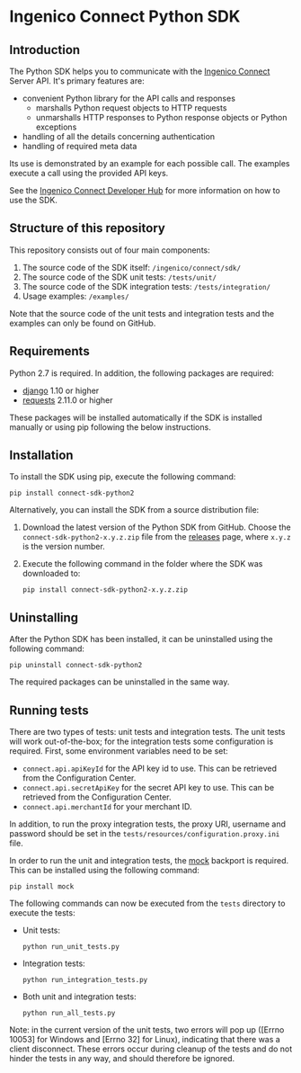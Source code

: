 # Ingenico Connect Python SDK

## Introduction

The Python SDK helps you to communicate with the [Ingenico Connect](http://www.ingenico.com/epayments) Server API. It's primary features are:

* convenient Python library for the API calls and responses
    * marshalls Python request objects to HTTP requests
    * unmarshalls HTTP responses to Python response objects or Python exceptions
* handling of all the details concerning authentication
* handling of required meta data

Its use is demonstrated by an example for each possible call. The examples execute a call using the provided API keys. 

See the [Ingenico Connect Developer Hub](https://epayments.developer-ingenico.com/documentation/sdk/server/python/) for more information on how to use the SDK.

## Structure of this repository

This repository consists out of four main components:

1. The source code of the SDK itself: `/ingenico/connect/sdk/` 
2. The source code of the SDK unit tests: `/tests/unit/`
3. The source code of the SDK integration tests: `/tests/integration/`
4. Usage examples: `/examples/`

Note that the source code of the unit tests and integration tests and the examples can only be found on GitHub.

## Requirements

Python 2.7 is required. In addition, the following packages are required:

* [django](https://www.djangoproject.com/) 1.10 or higher
* [requests](http://docs.python-requests.org/en/master/) 2.11.0 or higher

These packages will be installed automatically if the SDK is installed manually or using pip following the below instructions.

## Installation

To install the SDK using pip, execute the following command:

    pip install connect-sdk-python2

Alternatively, you can install the SDK from a source distribution file:

1. Download the latest version of the Python SDK from GitHub. Choose the `connect-sdk-python2-x.y.z.zip` file from the [releases](https://github.com/Ingenico-ePayments/connect-sdk-python2/releases) page, where `x.y.z` is the version number.
2. Execute the following command in the folder where the SDK was downloaded to:
    
    ```
    pip install connect-sdk-python2-x.y.z.zip
    ```

## Uninstalling

After the Python SDK has been installed, it can be uninstalled using the following command:

    pip uninstall connect-sdk-python2

The required packages can be uninstalled in the same way.

## Running tests 

There are two types of tests: unit tests and integration tests. The unit tests will work out-of-the-box; for the integration tests some configuration is required.
First, some environment variables need to be set:
* `connect.api.apiKeyId` for the API key id to use. This can be retrieved from the Configuration Center.
* `connect.api.secretApiKey` for the secret API key to use. This can be retrieved from the Configuration Center.
* `connect.api.merchantId` for your merchant ID.

In addition, to run the proxy integration tests, the proxy URI, username and password should be set in the `tests/resources/configuration.proxy.ini` file.

In order to run the unit and integration tests, the [mock](https://pypi.python.org/pypi/mock) backport is required. This can be installed using the following command:

    pip install mock

The following commands can now be executed from the `tests` directory to execute the tests:
* Unit tests:
    
    ```
    python run_unit_tests.py
    ```
* Integration tests:
    
    ```
    python run_integration_tests.py
    ```
* Both unit and integration tests:
    
    ```
    python run_all_tests.py
    ```

Note: in the current version of the unit tests, two errors will pop up ([Errno 10053] for Windows and [Errno 32] for Linux), indicating that there was a client disconnect. These errors occur during cleanup of the tests and do not hinder the tests in any way, and should therefore be ignored.
